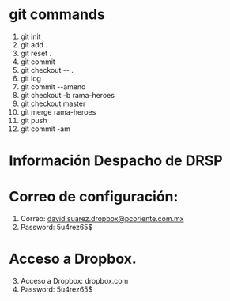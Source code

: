 # git commands

1. git init
2. git add .
3. git reset .
4. git commit
5. git checkout -- .
6. git log
7. git commit --amend
8. git checkout -b rama-heroes
9. git checkout master
10. git merge rama-heroes
11. git push
12. git commit -am

# Información Despacho de DRSP

# Correo de configuración:

1. Correo: david.suarez.dropbox@pcoriente.com.mx
2. Password: 5u4rez65$

# Acceso a Dropbox.

3. Acceso a Dropbox: dropbox.com
4. Password: 5u4rez65$
